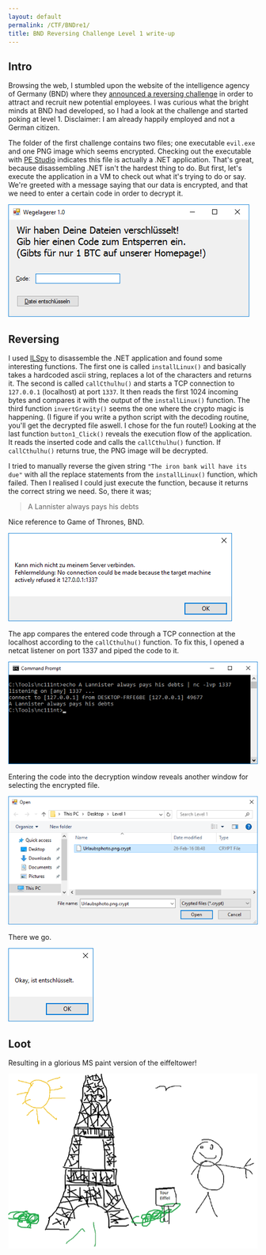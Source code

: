```yaml
---
layout: default
permalink: /CTF/BNDre1/
title: BND Reversing Challenge Level 1 write-up
---
```


## Intro

Browsing the web, I stumbled upon the website of the intelligence agency of Germany (BND) where they [announced a reversing challenge](https://www.bnd.bund.de/DE/Karriere/Reversing_Challenge/Reversing_Challenge_node.html) in order to attract and recruit new potential employees. I was curious what the bright minds at BND had developed, so I had a look at the challenge and started poking at level 1. Disclaimer: I am already happily employed and not a German citizen.

The folder of the first challenge contains two files; one executable `evil.exe` and one PNG image which seems encrypted. Checking out the executable with [PE Studio](https://www.winitor.com) indicates this file is actually a .NET application. That's great, because disassembling .NET isn't the hardest thing to do. But first, let's execute the application in a VM to check out what it's trying to do or say. We're greeted with a message saying that our data is encrypted, and that we need to enter a certain code in order to decrypt it.

![Evil](https://raw.githubusercontent.com/0x4n6/0x4n6.github.io/master/_posts/images/bnd/evil1.PNG)

## Reversing

I used [ILSpy](http://www.ilspy.net) to disassemble the .NET application and found some interesting functions. The first one is called `installLinux()` and basically takes a hardcoded ascii string, replaces a lot of the characters and returns it. The second is called `callCthulhu()` and starts a TCP connection to `127.0.0.1` (localhost) at port `1337`. It then reads the first 1024 incoming bytes and compares it with the output of the `installLinux()` function. The third function `invertGravity()` seems the one where the crypto magic is happening. (I figure if you write a python script with the decoding routine, you'll get the decrypted file aswell. I chose for the fun route!) Looking at the last function `button1_Click()` reveals the execution flow of the application. It reads the inserted code and calls the `callCthulhu()` function. If `callCthulhu()` returns true, the PNG image will be decrypted.

I tried to manually reverse the given string `"The iron bank will have its due"` with all the replace statements from the `installLinux()` function, which failed. Then I realised I could just execute the function, because it returns the correct string we need. So, there it was;

>A Lannister always pays his debts 

Nice reference to Game of Thrones, BND.

![Decryption code](https://raw.githubusercontent.com/0x4n6/0x4n6.github.io/master/_posts/images/bnd/evil2.PNG)

The app compares the entered code through a TCP connection at the localhost according to the `callCthulhu()` function. To fix this, I opened a netcat listener on port 1337 and piped the code to it. 

![Decryption code](https://raw.githubusercontent.com/0x4n6/0x4n6.github.io/master/images/bnd/evil3.PNG)

Entering the code into the decryption window reveals another window for selecting the encrypted file.

![Select encrypted image](https://raw.githubusercontent.com/0x4n6/0x4n6.github.io/master/_posts/images/bnd/evil4.PNG)

There we go.

![Decryption](https://raw.githubusercontent.com/0x4n6/0x4n6.github.io/master/_posts/images/bnd/evil5.PNG)

## Loot

Resulting in a glorious MS paint version of the eiffeltower!

![Eiffeltower](https://raw.githubusercontent.com/0x4n6/0x4n6.github.io/master/_posts/images/bnd/evil6.PNG)
